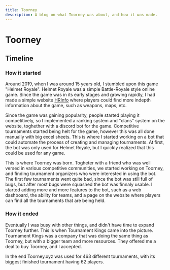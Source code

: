 ```yaml
---
title: Toorney
description: A blog on what Toorney was about, and how it was made.
---
```


# Toorney

## Timeline

### How it started

Around 2019, when I was around 15 years old, I stumbled upon this game "Helmet Royale". Helmet Royale was a simple Battle-Royale style online game. Since the game was in its early stages and growing rapidly, I had made a simple website [HRInfo](https://mart100.github.io/HRinfo/) where players could find more indepth information about the game, such as weapons, maps, etc.

Since the game was gaining popularity, people started playing it competitively, so I implemented a ranking system and "clans" system on the website, toghether with a discord bot for the game. Competitive tournaments started being helt for the game, however this was all done manually with big excel sheets. This is where I started working on a bot that could automate the process of creating and managing tournaments. At first, the bot was only used for Helmet Royale, but I quickly realized that this could be used for any game.

This is where Toorney was born. Togheter with a friend who was well versed in various competitive communities, we started working on Toorney, and finding tournament organizers who were interested in using the bot. The first few tournaments went quite bad, since the bot was still full of bugs, but after most bugs were squashed the bot was finnaly usable. I started adding more and more features to the bot, such as a web dashboard, the ability for teams, and a page on the website where players can find all the tournaments that are being held.

### How it ended

Eventually I was busy with other things, and didn't have time to expand Toorney further. This is when Tournament Kings came into the picture. Tournament Kings was a company that was doing the same thing as Toorney, but with a bigger team and more resources. They offered me a deal to buy Toorney, and I accepted.

In the end Toorney.xyz was used for 463 different tournaments, with its biggest finished tournament having 62 players.
